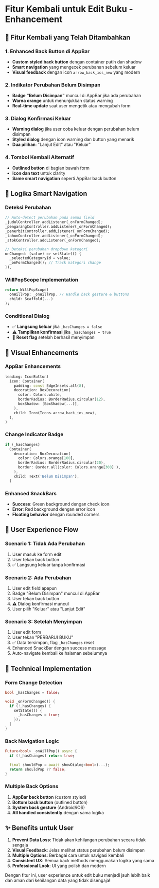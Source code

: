 # Fitur Kembali untuk Edit Buku - Enhancement

## 🔄 **Fitur Kembali yang Telah Ditambahkan**

### **1. Enhanced Back Button di AppBar**
- **Custom styled back button** dengan container putih dan shadow
- **Smart navigation** yang mengecek perubahan sebelum keluar
- **Visual feedback** dengan icon `arrow_back_ios_new` yang modern

### **2. Indikator Perubahan Belum Disimpan**
- **Badge "Belum Disimpan"** muncul di AppBar jika ada perubahan
- **Warna orange** untuk menunjukkan status warning
- **Real-time update** saat user mengetik atau mengubah form

### **3. Dialog Konfirmasi Keluar**
- **Warning dialog** jika user coba keluar dengan perubahan belum disimpan
- **Styled dialog** dengan icon warning dan button yang menarik
- **Dua pilihan**: "Lanjut Edit" atau "Keluar"

### **4. Tombol Kembali Alternatif**
- **Outlined button** di bagian bawah form
- **Icon dan text** untuk clarity
- **Same smart navigation** seperti AppBar back button

## 🎯 **Logika Smart Navigation**

### **Deteksi Perubahan**
```dart
// Auto-detect perubahan pada semua field
_judulController.addListener(_onFormChanged);
_pengarangController.addListener(_onFormChanged);
_penerbitController.addListener(_onFormChanged);
_tahunController.addListener(_onFormChanged);
_stokController.addListener(_onFormChanged);

// Deteksi perubahan dropdown kategori
onChanged: (value) => setState(() {
  _selectedCategoryId = value;
  _onFormChanged(); // Track kategori change
}),
```

### **WillPopScope Implementation**
```dart
return WillPopScope(
  onWillPop: _onWillPop, // Handle back gesture & buttons
  child: Scaffold(...)
);
```

### **Conditional Dialog**
- ✅ **Langsung keluar** jika `_hasChanges = false`
- ⚠️ **Tampilkan konfirmasi** jika `_hasChanges = true`
- 🔄 **Reset flag** setelah berhasil menyimpan

## 🎨 **Visual Enhancements**

### **AppBar Enhancements**
```dart
leading: IconButton(
  icon: Container(
    padding: const EdgeInsets.all(8),
    decoration: BoxDecoration(
      color: Colors.white,
      borderRadius: BorderRadius.circular(12),
      boxShadow: [BoxShadow(...)],
    ),
    child: Icon(Icons.arrow_back_ios_new),
  ),
)
```

### **Change Indicator Badge**
```dart
if (_hasChanges)
  Container(
    decoration: BoxDecoration(
      color: Colors.orange[100],
      borderRadius: BorderRadius.circular(20),
      border: Border.all(color: Colors.orange[300]!),
    ),
    child: Text('Belum Disimpan'),
  )
```

### **Enhanced SnackBars**
- **Success**: Green background dengan check icon
- **Error**: Red background dengan error icon
- **Floating behavior** dengan rounded corners

## 📱 **User Experience Flow**

### **Scenario 1: Tidak Ada Perubahan**
1. User masuk ke form edit
2. User tekan back button
3. ✅ Langsung keluar tanpa konfirmasi

### **Scenario 2: Ada Perubahan**
1. User edit field apapun
2. Badge "Belum Disimpan" muncul di AppBar
3. User tekan back button
4. ⚠️ Dialog konfirmasi muncul
5. User pilih "Keluar" atau "Lanjut Edit"

### **Scenario 3: Setelah Menyimpan**
1. User edit form
2. User tekan "PERBARUI BUKU"
3. ✅ Data tersimpan, flag `_hasChanges` reset
4. Enhanced SnackBar dengan success message
5. Auto-navigate kembali ke halaman sebelumnya

## 🔧 **Technical Implementation**

### **Form Change Detection**
```dart
bool _hasChanges = false;

void _onFormChanged() {
  if (!_hasChanges) {
    setState(() {
      _hasChanges = true;
    });
  }
}
```

### **Back Navigation Logic**
```dart
Future<bool> _onWillPop() async {
  if (!_hasChanges) return true;
  
  final shouldPop = await showDialog<bool>(...);
  return shouldPop ?? false;
}
```

### **Multiple Back Options**
1. **AppBar back button** (custom styled)
2. **Bottom back button** (outlined button)
3. **System back gesture** (Android/iOS)
4. **All handled consistently** dengan sama logika

## ✨ **Benefits untuk User**

1. **Prevent Data Loss**: Tidak akan kehilangan perubahan secara tidak sengaja
2. **Visual Feedback**: Jelas melihat status perubahan belum disimpan
3. **Multiple Options**: Berbagai cara untuk navigasi kembali
4. **Consistent UX**: Semua back methods menggunakan logika yang sama
5. **Professional Look**: UI yang polish dan modern

Dengan fitur ini, user experience untuk edit buku menjadi jauh lebih baik dan aman dari kehilangan data yang tidak disengaja!
